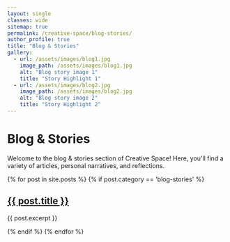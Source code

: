 ```yaml
---
layout: single
classes: wide
sitemap: true
permalink: /creative-space/blog-stories/
author_profile: true
title: "Blog & Stories"
gallery:
  - url: /assets/images/blog1.jpg
    image_path: /assets/images/blog1.jpg
    alt: "Blog story image 1"
    title: "Story Highlight 1"
  - url: /assets/images/blog2.jpg
    image_path: /assets/images/blog2.jpg
    alt: "Blog story image 2"
    title: "Story Highlight 2"
---
```


# Blog & Stories

Welcome to the blog & stories section of Creative Space! Here, you'll find a variety of articles, personal narratives, and reflections.

{% for post in site.posts %}
  {% if post.category == 'blog-stories' %}
  <article>
    <h2><a href="{{ post.url }}">{{ post.title }}</a></h2>
    <p>{{ post.excerpt }}</p>
  </article>
  {% endif %}
{% endfor %}

